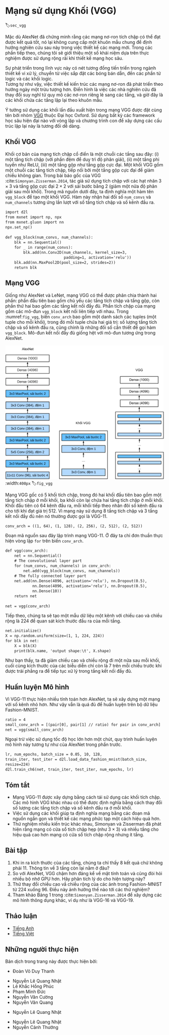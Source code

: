 <!-- ===================== Bắt đầu dịch Phần 1 ==================== -->
<!-- ========================================= REVISE PHẦN 1 - BẮT ĐẦU =================================== -->

<!--
# Networks Using Blocks (VGG)
-->

# Mạng sử dụng Khối (VGG)
:label:`sec_vgg`

<!--
While AlexNet proved that deep convolutional neural networks can achieve good results, it did not offer a general template to guide subsequent researchers in designing new networks.
In the following sections, we will introduce several heuristic concepts commonly used to design deep networks.
-->

Mặc dù AlexNet đã chứng minh rằng các mạng nơ-ron tích chập có thể đạt được kết quả tốt, nó lại không cung cấp một khuôn mẫu chung để định hướng nghiên cứu sau này trong việc thiết kế các mạng mới. 
Trong các phần tiếp theo, chúng tôi sẽ giới thiệu một số khái niệm dựa trên thực nghiệm được sử dụng rộng rãi khi thiết kế mạng học sâu. 

<!--
Progress in this field mirrors that in chip design where engineers went from placing transistors to logical elements to logic blocks.
Similarly, the design of neural network architectures had grown progressively more abstract, with researchers moving from thinking in terms of
individual neurons to whole layers, and now to blocks, repeating patterns of layers.
-->

Sự phát triển trong lĩnh vực này có nét tương đồng tiến triển trong ngành thiết kế vi xử lý, chuyển từ việc sắp đặt các bóng bán dẫn, đến các phần tử logic và các khối logic.  
Tương tự như vậy, việc thiết kế kiến trúc các mạng nơ-ron đã phát triển theo hướng ngày một trừu tượng hơn. Điển hình là việc các nhà nghiên cứu đã thay đổi suy nghĩ từ quy mô các nơ-ron riêng lẻ sang các tầng, và giờ đây là các khối chứa các tầng lặp lại theo khuôn mẫu. 

<!--
The idea of using blocks first emerged from the [Visual Geometry Group](http://www.robots.ox.ac.uk/~vgg/) (VGG) at Oxford University, in their eponymously-named VGG network.
It is easy to implement these repeated structures in code with any modern deep learning framework by using loops and subroutines.
-->

Ý tưởng sử dụng các khối lần đầu xuất hiện trong mạng VGG được đặt cùng tên bởi nhóm [VGG](http://www.robots.ox.ac.uk/~vgg/) thuộc Đại học Oxford.
Sử dụng bất kỳ các framework học sâu hiện đại nào với vòng lặp và chương trình con để xây dựng các cấu trúc lặp lại này là tương đối dễ dàng.

<!--
## VGG Blocks
-->

## Khối VGG

<!--
The basic building block of classic convolutional networks is a sequence of the following layers:
(i) a convolutional layer (with padding to maintain the resolution),
(ii) a nonlinearity such as a ReLU, (iii) a pooling layer such as a max pooling layer.
One VGG block consists of a sequence of convolutional layers, followed by a max pooling layer for spatial downsampling.
In the original VGG paper :cite:`Simonyan.Zisserman.2014`, the authors employed convolutions with $3\times3$ kernels
and $2 \times 2$ max pooling with stride of $2$ (halving the resolution after each block).
In the code below, we define a function called `vgg_block` to implement one VGG block.
The function takes two arguments corresponding to the number of convolutional layers `num_convs` and the number of output channels `num_channels`.
-->

Khối cơ bản của mạng tích chập cổ điển là một chuỗi các tầng sau đây:
(i) một tầng tích chập (với phần đệm để duy trì độ phân giải),
(ii) một tầng phi tuyến như ReLU, (iii) một tầng gộp như tầng gộp cực đại.
Một khối VGG gồm một chuỗi các tầng tích chập, tiếp nối bởi một tầng gộp cực đại để giảm chiều không gian. 
Trong bài báo gốc của VGG :cite:`Simonyan.Zisserman.2014`, tác giả sử dụng tích chập với các hạt nhân $3\times3$ và tầng gộp cực đại $2 \times 2$ với sải bước bằng $2$ (giảm một nửa độ phân giải sau mỗi khối).
Trong mã nguồn dưới đây, ta định nghĩa một hàm tên `vgg_block` để tạo một khối VGG. 
Hàm này nhận hai đối số `num_convs` và `num_channels` tương ứng lần lượt với số tầng tích chập và số kênh đầu ra. 

```{.python .input  n=1}
import d2l
from mxnet import np, npx
from mxnet.gluon import nn
npx.set_np()

def vgg_block(num_convs, num_channels):
    blk = nn.Sequential()
    for _ in range(num_convs):
        blk.add(nn.Conv2D(num_channels, kernel_size=3,
                          padding=1, activation='relu'))
    blk.add(nn.MaxPool2D(pool_size=2, strides=2))
    return blk
```

<!-- ===================== Kết thúc dịch Phần 1 ===================== -->

<!-- ===================== Bắt đầu dịch Phần 2 ===================== -->

<!-- ========================================= REVISE PHẦN 1 - KẾT THÚC ===================================-->

<!-- ========================================= REVISE PHẦN 2 - BẮT ĐẦU ===================================-->

<!--
## VGG Network
-->

## Mạng VGG

<!--
Like AlexNet and LeNet, the VGG Network can be partitioned into two parts: the first consisting mostly of convolutional and pooling layers and a second consisting of fully-connected layers.
The convolutional portion of the net connects several `vgg_block` modules in succession.
In :numref:`fig_vgg`, the variable `conv_arch` consists of a list of tuples (one per block), where each contains two values: 
the number of convolutional layers and the number of output channels, which are precisely the arguments requires to call the `vgg_block` function.
The fully-connected module is identical to that covered in AlexNet.
-->

Giống như AlexNet và LeNet, mạng VGG có thể được phân chia thành hai phần: phần đầu tiên bao gồm chủ yếu các tầng tích chập và tầng gộp, còn phần thứ hai bao gồm các tầng kết nối đầy đủ. 
Phần tích chập của mạng gồm các mô-đun `vgg_block` kết nối liên tiếp với nhau.
Trong :numref:`fig_vgg`, biến `conv_arch` bao gồm một danh sách các tuples (một tuple cho mỗi khối), trong đó mỗi tuple chứa hai giá trị: 
số lượng tầng tích chập và số kênh đầu ra, cũng chính là những đối số cần thiết để gọi hàm `vgg_block`. 
Mô-đun kết nối đầy đủ giống hệt với mô-đun tương ứng trong AlexNet.

<!--
![Designing a network from building blocks](../img/vgg.svg)
-->

![Thiết kế mạng từ các khối cơ bản](../img/vgg.svg)
:width:`400px`
:label:`fig_vgg`

<!--
The original VGG network had 5 convolutional blocks, among which the first two have one convolutional layer each and the latter three contain two convolutional layers each.
The first block has 64 output channels and each subsequent block doubles the number of output channels, until that number reaches $512$.
Since this network uses $8$ convolutional layers and $3$ fully-connected layers, it is often called VGG-11.
-->

Mạng VGG gốc có 5 khối tích chập, trong đó hai khối đầu tiên bao gồm một tầng tích chập ở mỗi khối, ba khối còn lại chứa hai tầng tích chập ở mỗi khối.
Khối đầu tiên có 64 kênh đầu ra, mỗi khối tiếp theo nhân đôi số kênh đầu ra cho tới khi đạt giá trị $512$.
Vì mạng này sử dụng $8$ tầng tích chập và $3$ tầng kết nối đầy đủ nên nó thường được gọi là VGG-11. 

```{.python .input  n=2}
conv_arch = ((1, 64), (1, 128), (2, 256), (2, 512), (2, 512))
```

<!--
The following code implements VGG-11. This is a simple matter of executing a for loop over `conv_arch`.
-->

Đoạn mã nguồn sau đây lập trình mạng VGG-11. Ở đây ta chỉ đơn thuần thực hiện vòng lặp `for` trên  biến `conv_arch`.

```{.python .input  n=3}
def vgg(conv_arch):
    net = nn.Sequential()
    # The convolutional layer part
    for (num_convs, num_channels) in conv_arch:
        net.add(vgg_block(num_convs, num_channels))
    # The fully connected layer part
    net.add(nn.Dense(4096, activation='relu'), nn.Dropout(0.5),
            nn.Dense(4096, activation='relu'), nn.Dropout(0.5),
            nn.Dense(10))
    return net

net = vgg(conv_arch)
```

<!--
Next, we will construct a single-channel data example with a height and width of 224 to observe the output shape of each layer.
-->

Tiếp theo, chúng ta sẽ tạo một mẫu dữ liệu một kênh với chiều cao và chiều rộng là 224 để quan sát kích thước đầu ra của mỗi tầng.

```{.python .input  n=4}
net.initialize()
X = np.random.uniform(size=(1, 1, 224, 224))
for blk in net:
    X = blk(X)
    print(blk.name, 'output shape:\t', X.shape)
```

<!--
As you can see, we halve height and width at each block, finally reaching a height and width of 7 before flattening the representations for processing by the fully-connected layer.
-->

Như bạn thấy, ta đã giảm chiều cao và chiều rộng đi một nửa sau mỗi khối, cuối cùng kích thước của các biễu diễn chỉ còn là 7 trên mỗi chiều trước khi được trải phẳng ra để tiếp tục xử lý trong tầng kết nối đầy đủ.

<!-- ===================== Kết thúc dịch Phần 2 ===================== -->

<!-- ===================== Bắt đầu dịch Phần 3 ===================== -->

<!--
## Model Training
-->

## Huấn luyện Mô hình

<!--
Since VGG-11 is more computationally-heavy than AlexNet we construct a network with a smaller number of channels.
This is more than sufficient for training on Fashion-MNIST.
-->

Vì VGG-11 thực hiện nhiều tính toán hơn AlexNet, ta sẽ xây dựng một mạng với số kênh nhỏ hơn.
Như vậy vẫn là quá đủ để huấn luyện trên bộ dữ liệu Fashion-MNIST.

```{.python .input  n=5}
ratio = 4
small_conv_arch = [(pair[0], pair[1] // ratio) for pair in conv_arch]
net = vgg(small_conv_arch)
```

<!--
Apart from using a slightly larger learning rate, the model training process is similar to that of AlexNet in the last section.
-->

Ngoại trừ việc sử dụng tốc độ học lớn hơn một chút, quy trình huấn luyện mô hình này tương tự như của AlexNet trong phần trước. 

```{.python .input}
lr, num_epochs, batch_size = 0.05, 10, 128,
train_iter, test_iter = d2l.load_data_fashion_mnist(batch_size, resize=224)
d2l.train_ch6(net, train_iter, test_iter, num_epochs, lr)
```

<!--
## Summary
-->

## Tóm tắt

<!--
* VGG-11 constructs a network using reusable convolutional blocks. Different VGG models can be defined by the differences in the number of convolutional layers and output channels in each block.
* The use of blocks leads to very compact representations of the network definition. It allows for efficient design of complex networks.
* In their work Simonyan and Ziserman experimented with various architectures. In particular, they found that several layers of deep and narrow convolutions (i.e., $3 \times 3$) were more effective than fewer layers of wider convolutions.
-->

* Mạng VGG-11 được xây dựng bằng cách tái sử dụng các khối tích chập. Các mô hình VGG khác nhau có thể được định nghĩa bằng cách thay đổi số lượng các tầng tích chập và số kênh đầu ra ở mỗi khối.
* Việc sử dụng các khối giúp ta định nghĩa mạng bằng các đoạn mã nguồn ngắn gọn và thiết kế các mạng phức tạp một cách hiệu quả hơn.
* Thử nghiệm nhiều kiến trúc khác nhau, Simonyan và Zisserman đã phát hiện rằng mạng có cửa sổ tích chập hẹp (như $3 \times 3$) và nhiều tầng cho hiệu quả cao hơn mạng có cửa sổ tích chập rộng nhưng ít tầng.

<!--
## Exercises
-->

## Bài tập

<!--
1. When printing out the dimensions of the layers we only saw 8 results rather than 11. Where did the remaining 3 layer informations go?
2. Compared with AlexNet, VGG is much slower in terms of computation, and it also needs more GPU memory. Try to analyze the reasons for this.
3. Try to change the height and width of the images in Fashion-MNIST from 224 to 96. What influence does this have on the experiments?
4. Refer to Table 1 in :cite:`Simonyan.Zisserman.2014` to construct other common models, such as VGG-16 or VGG-19.
-->

1. Khi in ra kích thước của các tầng, chúng ta chỉ thấy 8 kết quả chứ không phải 11. Thông tin về 3 tầng còn lại nằm ở đâu?
2. So với AlexNet, VGG chậm hơn đáng kể về mặt tính toán và cũng đòi hỏi nhiều bộ nhớ GPU hơn. Hãy phân tích lý do cho hiện tượng này?
3. Thử thay đổi chiều cao vầ chiều rộng của các ảnh trong Fashion-MNIST từ 224 xuống 96. Điều này ảnh hưởng thế nào tới các thử nghiệm?
4. Tham khảo Bảng 1 trong :cite:`Simonyan.Zisserman.2014` để xây dựng các mô hình thông dụng khác, ví dụ như là VGG-16 và VGG-19.

<!-- ===================== Kết thúc dịch Phần 3 ===================== -->
<!-- ========================================= REVISE PHẦN 2 - KẾT THÚC ===================================-->

<!--
## [Discussions](https://discuss.mxnet.io/t/2355)
-->

## Thảo luận
* [Tiếng Anh](https://discuss.mxnet.io/t/2355)
* [Tiếng Việt](https://forum.machinelearningcoban.com/c/d2l)

## Những người thực hiện
Bản dịch trong trang này được thực hiện bởi:
<!--
Tác giả của mỗi Pull Request điền tên mình và tên những người review mà bạn thấy
hữu ích vào từng phần tương ứng. Mỗi dòng một tên, bắt đầu bằng dấu `*`.

Lưu ý:
* Nếu reviewer không cung cấp tên, bạn có thể dùng tên tài khoản GitHub của họ
với dấu `@` ở đầu. Ví dụ: @aivivn.

* Tên đầy đủ của các reviewer có thể được tìm thấy tại https://github.com/aivivn/d2l-vn/blob/master/docs/contributors_info.md
-->

* Đoàn Võ Duy Thanh
<!-- Phần 1 -->
* Nguyễn Lê Quang Nhật
* Lê Khắc Hồng Phúc
* Phạm Minh Đức
* Nguyễn Văn Cường
* Nguyễn Văn Quang

<!-- Phần 2 -->
* Nguyễn Lê Quang Nhật

<!-- Phần 3 -->
* Nguyễn Lê Quang Nhật
* Nguyễn Cảnh Thướng

